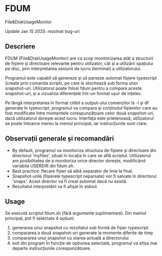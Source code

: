 # FDUM
File&amp;DiskUsageMonitor

Update Jan 15 2025: rezolvat bug-uri

## Descriere

FDUM (File&DiskUsageMonitor) are ca scop monitorizarea atât a structurii de fișiere și directoare relevante pentru utilizator, cât și a utilizării spațiului pe disc, prin interpretarea sesiunii de lucru (terminal) a utilizatorului.

Programul este capabil să genereze și să parseze automat fișiere typescript (create prin comanda script), pe care le stochează sub forma unor snapshot-uri. Utilizatorul poate folosi fdum pentru a compara aceste snapshot-uri, și a vizualiza diferențele într-un format ușor de înțeles.

Pe lângă interpretarea în format citibil a output-ului comenzilor ls -l și df generate în typescript, programul va compara și conținutul fișierelor care au fost modificate între momentele corespunzătoare celor două snapshot-uri, dacă utilizatorul dorește acest lucru. Interfața este prietenoasă; utilizatorul se poate întoarce mereu la meniul principal, iar instrucțiunile sunt clare.

## Observații generale și recomandări

- By default, programul va monitoriza structura de fișiere și directoare din directorul 'myfiles', situat în locația în care se află scriptul. Utilizatorul are posibilitatea de a monitoriza orice director dorește, modificând variabila USERDIR din fdum.sh.
- Best practice: fiecare fișier să aibă separator de linie la final.
- Snapshot-urile (fișierele typescript neparsate) vor fi salvate în directorul 'snaps'. Acest director va fi creat automat dacă nu există.
- Rezultatul interpretării va fi afișat în stdout

## Usage

Se execută scriptul fdum.sh (fără argumente suplimentare). Din meniul principal, pot fi selectate 4 opțiuni:
1. generarea unui snapshot cu rezultatul sub formă de fișier typescript
2. compararea a două snapshot-uri generate la momente diferite de timp
3. compararea unui snapshot cu starea actuală a directorului
4. exit din program
În funcție de opțiunea selectată, programul va afișa mai departe instrucțiunile corespunzătoare.